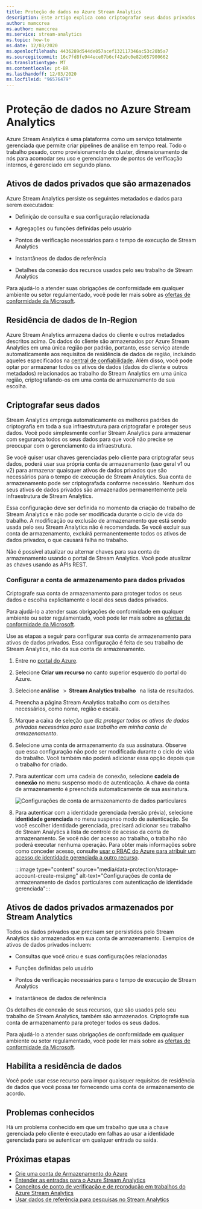 ```yaml
---
title: Proteção de dados no Azure Stream Analytics
description: Este artigo explica como criptografar seus dados privados usados por um trabalho de Azure Stream Analytics.
author: mamccrea
ms.author: mamccrea
ms.service: stream-analytics
ms.topic: how-to
ms.date: 12/03/2020
ms.openlocfilehash: 4436289d544de057acef132117346ac53c20b5a7
ms.sourcegitcommit: 16c7fd8fe944ece07b6cf42a9c0e82b057900662
ms.translationtype: MT
ms.contentlocale: pt-BR
ms.lasthandoff: 12/03/2020
ms.locfileid: "96576479"
---
```

# <a name="data-protection-in-azure-stream-analytics"></a>Proteção de dados no Azure Stream Analytics 

Azure Stream Analytics é uma plataforma como um serviço totalmente gerenciada que permite criar pipelines de análise em tempo real. Todo o trabalho pesado, como provisionamento de cluster, dimensionamento de nós para acomodar seu uso e gerenciamento de pontos de verificação internos, é gerenciado em segundo plano.

## <a name="private-data-assets-that-are-stored"></a>Ativos de dados privados que são armazenados

Azure Stream Analytics persiste os seguintes metadados e dados para serem executados: 

* Definição de consulta e sua configuração relacionada  

* Agregações ou funções definidas pelo usuário  

* Pontos de verificação necessários para o tempo de execução de Stream Analytics

* Instantâneos de dados de referência 

* Detalhes da conexão dos recursos usados pelo seu trabalho de Stream Analytics

Para ajudá-lo a atender suas obrigações de conformidade em qualquer ambiente ou setor regulamentado, você pode ler mais sobre as [ofertas de conformidade da Microsoft](https://gallery.technet.microsoft.com/Overview-of-Azure-c1be3942). 

## <a name="in-region-data-residency"></a>Residência de dados de In-Region
Azure Stream Analytics armazena dados do cliente e outros metadados descritos acima. Os dados do cliente são armazenados por Azure Stream Analytics em uma única região por padrão, portanto, esse serviço atende automaticamente aos requisitos de residência de dados de região, incluindo aqueles especificados na [central de confiabilidade](https://azuredatacentermap.azurewebsites.net/).
Além disso, você pode optar por armazenar todos os ativos de dados (dados do cliente e outros metadados) relacionados ao trabalho do Stream Analytics em uma única região, criptografando-os em uma conta de armazenamento de sua escolha.

## <a name="encrypt-your-data"></a>Criptografar seus dados

Stream Analytics emprega automaticamente os melhores padrões de criptografia em toda a sua infraestrutura para criptografar e proteger seus dados. Você pode simplesmente confiar Stream Analytics para armazenar com segurança todos os seus dados para que você não precise se preocupar com o gerenciamento da infraestrutura.

Se você quiser usar chaves gerenciadas pelo cliente para criptografar seus dados, poderá usar sua própria conta de armazenamento (uso geral v1 ou v2) para armazenar quaisquer ativos de dados privados que são necessários para o tempo de execução de Stream Analytics. Sua conta de armazenamento pode ser criptografada conforme necessário. Nenhum dos seus ativos de dados privados são armazenados permanentemente pela infraestrutura de Stream Analytics. 

Essa configuração deve ser definida no momento da criação do trabalho de Stream Analytics e não pode ser modificada durante o ciclo de vida do trabalho. A modificação ou exclusão de armazenamento que está sendo usada pelo seu Stream Analytics não é recomendada. Se você excluir sua conta de armazenamento, excluirá permanentemente todos os ativos de dados privados, o que causará falha no trabalho. 

Não é possível atualizar ou alternar chaves para sua conta de armazenamento usando o portal de Stream Analytics. Você pode atualizar as chaves usando as APIs REST.


### <a name="configure-storage-account-for-private-data"></a>Configurar a conta de armazenamento para dados privados 

Criptografe sua conta de armazenamento para proteger todos os seus dados e escolha explicitamente o local dos seus dados privados. 

Para ajudá-lo a atender suas obrigações de conformidade em qualquer ambiente ou setor regulamentado, você pode ler mais sobre as [ofertas de conformidade da Microsoft](https://gallery.technet.microsoft.com/Overview-of-Azure-c1be3942). 

Use as etapas a seguir para configurar sua conta de armazenamento para ativos de dados privados. Essa configuração é feita de seu trabalho de Stream Analytics, não da sua conta de armazenamento.

1. Entre no [portal do Azure](https://portal.azure.com/).

1. Selecione **Criar um recurso** no canto superior esquerdo do portal do Azure. 

1. Selecione **análise**   >  **Stream Analytics trabalho**   na lista de resultados. 

1. Preencha a página Stream Analytics trabalho com os detalhes necessários, como nome, região e escala. 

1. Marque a caixa de seleção que diz *proteger todos os ativos de dados privados necessários para esse trabalho em minha conta de armazenamento*.

1. Selecione uma conta de armazenamento da sua assinatura. Observe que essa configuração não pode ser modificada durante o ciclo de vida do trabalho. Você também não poderá adicionar essa opção depois que o trabalho for criado.

1. Para autenticar com uma cadeia de conexão, selecione **cadeia de conexão** no menu suspenso modo de autenticação. A chave da conta de armazenamento é preenchida automaticamente de sua assinatura.

   ![Configurações de conta de armazenamento de dados particulares](./media/data-protection/storage-account-create.png)

1. Para autenticar com a identidade gerenciada (versão prévia), selecione **identidade gerenciada** no menu suspenso modo de autenticação. Se você escolher identidade gerenciada, precisará adicionar seu trabalho de Stream Analytics à lista de controle de acesso da conta de armazenamento. Se você não der acesso ao trabalho, o trabalho não poderá executar nenhuma operação. Para obter mais informações sobre como conceder acesso, consulte [usar o RBAC do Azure para atribuir um acesso de identidade gerenciada a outro recurso](../active-directory/managed-identities-azure-resources/howto-assign-access-portal.md#use-azure-rbac-to-assign-a-managed-identity-access-to-another-resource).

   :::image type="content" source="media/data-protection/storage-account-create-msi.png" alt-text="Configurações de conta de armazenamento de dados particulares com autenticação de identidade gerenciada":::

## <a name="private-data-assets-that-are-stored-by-stream-analytics"></a>Ativos de dados privados armazenados por Stream Analytics

Todos os dados privados que precisam ser persistidos pelo Stream Analytics são armazenados em sua conta de armazenamento. Exemplos de ativos de dados privados incluem: 

* Consultas que você criou e suas configurações relacionadas  

* Funções definidas pelo usuário 

* Pontos de verificação necessários para o tempo de execução de Stream Analytics

* Instantâneos de dados de referência 

Os detalhes de conexão de seus recursos, que são usados pelo seu trabalho de Stream Analytics, também são armazenados. Criptografe sua conta de armazenamento para proteger todos os seus dados. 

Para ajudá-lo a atender suas obrigações de conformidade em qualquer ambiente ou setor regulamentado, você pode ler mais sobre as [ofertas de conformidade da Microsoft](https://gallery.technet.microsoft.com/Overview-of-Azure-c1be3942). 

## <a name="enables-data-residency"></a>Habilita a residência de dados 
Você pode usar esse recurso para impor quaisquer requisitos de residência de dados que você possa ter fornecendo uma conta de armazenamento de acordo.

## <a name="known-issues"></a>Problemas conhecidos
Há um problema conhecido em que um trabalho que usa a chave gerenciada pelo cliente é executado em falhas ao usar a identidade gerenciada para se autenticar em qualquer entrada ou saída. 

## <a name="next-steps"></a>Próximas etapas

* [Crie uma conta de Armazenamento do Azure](../storage/common/storage-account-create.md)
* [Entender as entradas para o Azure Stream Analytics](stream-analytics-add-inputs.md)
* [Conceitos de ponto de verificação e de reprodução em trabalhos do Azure Stream Analytics](stream-analytics-concepts-checkpoint-replay.md)
* [Usar dados de referência para pesquisas no Stream Analytics](stream-analytics-use-reference-data.md)
